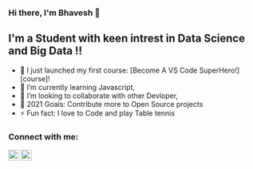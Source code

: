 ### Hi there, I'm Bhavesh 👋



## I'm a Student with keen intrest in Data Science and Big Data !!

- 🔭 I just launched my first course: [Become A VS Code SuperHero!][course]!
- 🌱 I’m currently learning Javascript, 
- 👯 I’m looking to collaborate with other Devloper, 
- 🥅 2021 Goals: Contribute more to Open Source projects
- ⚡ Fun fact: I love to Code and play Table tennis 

### Connect with me:


[<img align="left" alt="codeSTACKr | LinkedIn" width="22px" src="https://cdn.jsdelivr.net/npm/simple-icons@v3/icons/linkedin.svg" />][linkedin]

[<img align="left" alt="codeSTACKr | Instagram" width="22px" src="https://cdn.jsdelivr.net/npm/simple-icons@v3/icons/instagram.svg" />][instagram]

<br />


[instagram]: https://www.instagram.com/i_am__paranoid_/

[linkedin]: https://www.linkedin.com/in/bhavesh-patil-2000/
